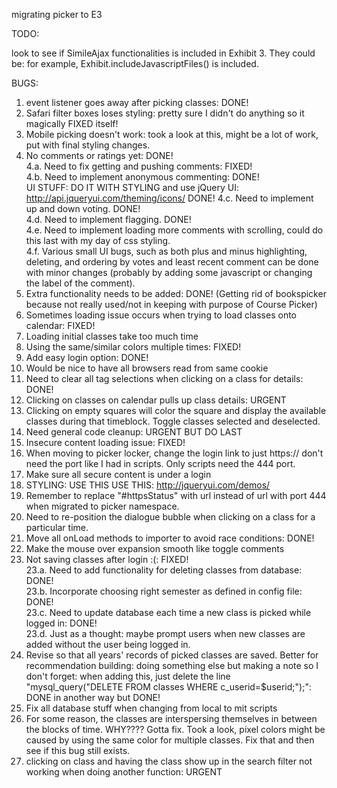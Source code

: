 migrating picker to E3

TODO:

look to see if SimileAjax functionalities is included in Exhibit 3. They could be: for example, Exhibit.includeJavascriptFiles() is included.

BUGS:<br>
1. event listener goes away after picking classes: DONE! <br>
2. Safari filter boxes loses styling: pretty sure I didn't do anything so it magically FIXED itself!  <br>
3. Mobile picking doesn't work: took a look at this, might be a lot of work, put with final styling changes. <br>
4. No comments or ratings yet: DONE! <br>
4.a. Need to fix getting and pushing comments: FIXED! <br>
4.b. Need to implement anonymous commenting: DONE! <br>
UI STUFF: DO IT WITH STYLING and use jQuery UI: http://api.jqueryui.com/theming/icons/ DONE!
4.c. Need to implement up and down voting. DONE! <br>
4.d. Need to implement flagging. DONE! <br>
4.e. Need to implement loading more comments with scrolling, could do this last with my day of css styling. <br>
4.f. Various small UI bugs, such as both plus and minus highlighting, deleting, and ordering by votes and least recent comment can be done with minor changes (probably by adding some javascript or changing the label of the comment).<br>
5. Extra functionality needs to be added: DONE! (Getting rid of bookspicker because not really used/not in keeping with purpose of Course Picker) <br>
6. Sometimes loading issue occurs when trying to load classes onto calendar: FIXED! <br>
7. Loading initial classes take too much time<br>
8. Using the same/similar colors multiple times: FIXED! <br>
9. Add easy login option: DONE!<br>
10. Would be nice to have all browsers read from same cookie<br>
11. Need to clear all tag selections when clicking on a class for details: DONE! <br>
12. Clicking on classes on calendar pulls up class details: URGENT <br>
13. Clicking on empty squares will color the square and display the available classes during that timeblock. Toggle classes selected and deselected. <br>
14. Need general code cleanup: URGENT BUT DO LAST<br>
15. Insecure content loading issue: FIXED! <br>
16. When moving to picker locker, change the login link to just https:// don't need the port like I had in scripts. Only scripts need the 444 port.<br>
17. Make sure all secure content is under a login <br>
18. STYLING: USE THIS USE THIS: http://jqueryui.com/demos/  <br>
19. Remember to replace "#httpsStatus" with url instead of url with port 444 when migrated to picker namespace.
20. Need to re-position the dialogue bubble when clicking on a class for a particular time.<br>
21. Move all onLoad methods to importer to avoid race conditions: DONE!<br>
22. Make the mouse over expansion smooth like toggle comments <br>
23. Not saving classes after login :(: FIXED! <br>
23.a. Need to add functionality for deleting classes from database: DONE! <br>
23.b. Incorporate choosing right semester as defined in config file: DONE!<br>
23.c. Need to update database each time a new class is picked while logged in: DONE! <br>
23.d. Just as a thought: maybe prompt users when new classes are added without the user being logged in. <br>
24. Revise so that all years' records of picked classes are saved. Better for recommendation building: doing something else but making a note so I don't forget: when adding this, just delete the line "mysql_query("DELETE FROM classes WHERE c_userid=$userid;");": DONE in another way but DONE! <br>
25. Fix all database stuff when changing from local to mit scripts <br>
26. For some reason, the classes are interspersing themselves in between the blocks of time. WHY???? Gotta fix. Took a look, pixel colors might be caused by using the same color for multiple classes. Fix that and then see if this bug still exists.<br>
27. clicking on class and having the class show up in the search filter not working when doing another function: URGENT <br>
